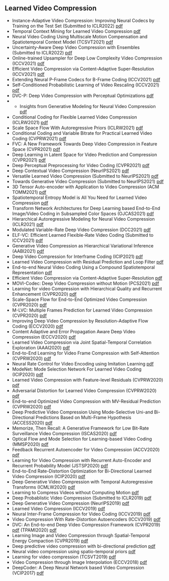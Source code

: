 ## Learned Video Compression

- Instance-Adaptive Video Compression: Improving Neural Codecs by Training on the Test Set (Submitted to ICLR2022) [pdf](https://openreview.net/pdf?id=TvMrYbWpa7)
- Temporal Context Mining for Learned Video Compression [pdf](https://arxiv.org/abs/2111.13850)
- Neural Video Coding Using Multiscale Motion Compensation and Spatiotemporal Context Model (TCSVT2021) [pdf](https://ieeexplore.ieee.org/abstract/document/9247134)
- Uncertainty-Aware Deep Video Compression with Ensembles (Submitted to ICLR2022) [pdf](https://openreview.net/pdf?id=vkZtFD0zga8)
- Online-trained Upsampler for Deep Low Complexity Video Compression (ICCV2021) [pdf](https://openaccess.thecvf.com/content/ICCV2021/papers/Klopp_Online-Trained_Upsampler_for_Deep_Low_Complexity_Video_Compression_ICCV_2021_paper.pdf)
- Efficient Video Compression via Content-Adaptive Super-Resolution (ICCV2021) [pdf](https://openaccess.thecvf.com/content/ICCV2021/papers/Khani_Efficient_Video_Compression_via_Content-Adaptive_Super-Resolution_ICCV_2021_paper.pdf)
- Extending Neural P-Frame Codecs for B-Frame Coding (ICCV2021) [pdf](https://openaccess.thecvf.com/content/ICCV2021/papers/Pourreza_Extending_Neural_P-Frame_Codecs_for_B-Frame_Coding_ICCV_2021_paper.pdf)
- Self-Conditioned Probabilistic Learning of Video Rescaling (ICCV2021) [pdf](https://openaccess.thecvf.com/content/ICCV2021/papers/Tian_Self-Conditioned_Probabilistic_Learning_of_Video_Rescaling_ICCV_2021_paper.pdf)
- DVC-P: Deep Video Compression with Perceptual Optimizations [pdf](https://arxiv.org/abs/2109.10849)
- - Insights from Generative Modeling for Neural Video Compression [pdf](https://arxiv.org/pdf/2107.13136.pdf)
- Conditional Coding for Flexible Learned Video Compression (ICLRW2021) [pdf](https://openreview.net/pdf?id=uyMvuXoV1lZ)
- Scale Space Flow With Autoregressive Priors (ICLRW2021) [pdf](https://openreview.net/pdf?id=JhxlEWaFmK)
- Conditional Coding and Variable Bitrate for Practical Learned Video Coding (CVPRW2021) [pdf](https://arxiv.org/abs/2104.09103)
- FVC: A New Framework Towards Deep Video Compression in Feature Space (CVPR2021) [pdf](https://openaccess.thecvf.com/content/CVPR2021/papers/Hu_FVC_A_New_Framework_Towards_Deep_Video_Compression_in_Feature_CVPR_2021_paper.pdf)
- Deep Learning in Latent Space for Video Prediction and Compression (CVPR2021) [pdf](https://openaccess.thecvf.com/content/CVPR2021/papers/Liu_Deep_Learning_in_Latent_Space_for_Video_Prediction_and_Compression_CVPR_2021_paper.pdf)
- Deep Perceptual Preprocessing for Video Coding (CVPR2021) [pdf](https://openaccess.thecvf.com/content/CVPR2021/papers/Chadha_Deep_Perceptual_Preprocessing_for_Video_Coding_CVPR_2021_paper.pdf)
- Deep Contextual Video Compression (NeurIPS2021) [pdf](https://openreview.net/pdf?id=evqzNxmXsl3)
- Versatile Learned Video Compression (Submitted to NeurIPS2021) [pdf](https://openreview.net/pdf?id=pLk9yRbRRtF)
- Towards Generative Video Compression (Submitted to NeurIPS2021) [pdf](https://arxiv.org/abs/2107.12038)
- 3D Tensor Auto-encoder with Application to Video Compression (ACM TOMM2021) [pdf](https://doi.org/10.1145/3431768)
- Spatiotemporal Entropy Model is All You Need for Learned Video Compression [pdf](https://arxiv.org/abs/2104.06083)
- Transform Network Architectures for Deep Learning based End-to-End Image/Video Coding in Subsampled Color Spaces (OJCAS2021) [pdf](https://arxiv.org/abs/2103.01760)
- Hierarchical Autoregressive Modeling for Neural Video Compression (ICLR2021) [pdf](https://openreview.net/pdf?id=TK_6nNb_C7q)
- Modulated Variable-Rate Deep Video Compression (DCC2021) [pdf](https://ieeexplore.ieee.org/stamp/stamp.jsp?tp=&arnumber=9418700)
- ELF-VC: Efficient Learned Flexible-Rate Video Coding (Submitted to ICCV2021) [pdf](https://arxiv.org/pdf/2104.14335.pdf)
- Generative Video Compression as Hierarchical Variational Inference (AABI2021) [pdf](https://openreview.net/pdf?id=gFr4HCfLE58)
- Deep Video Compression for Interframe Coding (ICIP2021) [pdf](https://ieeexplore.ieee.org/abstract/document/9506275)
- Learned Video Compression with Residual Prediction and Loop Filter [pdf](https://arxiv.org/abs/2108.08551)
- End-to-end Neural Video Coding Using a Compound Spatiotemporal Representation [pdf](https://arxiv.org/abs/2108.04103)
- Efficient Video Compression via Content-Adaptive Super-Resolution [pdf](https://arxiv.org/abs/2104.02322)
- MOVI-Codec: Deep Video Compression without Motion (PCS2021) [pdf](https://ieeexplore.ieee.org/abstract/document/9477463/)
- Learning for video Compression with Hierarchical Quality and Recurrent Enhancement (CVPR2020) [pdf](https://openaccess.thecvf.com/content_CVPR_2020/papers/Yang_Learning_for_Video_Compression_With_Hierarchical_Quality_and_Recurrent_Enhancement_CVPR_2020_paper.pdf)
- Scale-Space Flow for End-to-End Optimized Video Compression (CVPR2020) [pdf](https://openaccess.thecvf.com/content_CVPR_2020/papers/Agustsson_Scale-Space_Flow_for_End-to-End_Optimized_Video_Compression_CVPR_2020_paper.pdf)
- M-LVC: Multiple Frames Prediction for Learned Video Compression (CVPR2020) [pdf](https://openaccess.thecvf.com/content_CVPR_2020/papers/Lin_M-LVC_Multiple_Frames_Prediction_for_Learned_Video_Compression_CVPR_2020_paper.pdf)
- Improving Deep Video Compression by Resolution-Adaptive Flow Coding (ECCV2020) [pdf](https://link.springer.com/content/pdf/10.1007%2F978-3-030-58536-5_12.pdf)
- Content Adaptive and Error Propagation Aware Deep Video Compression (ECCV2020) [pdf](https://link.springer.com/content/pdf/10.1007%2F978-3-030-58536-5_27.pdf)
- Learned Video Compression via Joint Spatial-Temporal Correlation Exploration (AAAI2020) [pdf](https://ojs.aaai.org/index.php/AAAI/article/view/6825/6679)
- End-to-End Learning for Video Frame Compression with Self-Attention (CVPRW2020) [pdf](https://openaccess.thecvf.com/content_CVPRW_2020/papers/w7/Zou_End-to-End_Learning_for_Video_Frame_Compression_With_Self-Attention_CVPRW_2020_paper.pdf)
- Neural Rate Control for Video Encoding using Imitation Learning [pdf](https://arxiv.org/abs/2012.05339)
- ModeNet: Mode Selection Network For Learned Video Coding (ICIP2020) [pdf](https://ieeexplore.ieee.org/abstract/document/9231841/)
- Learned Video Compression with Feature-level Residuals (CVPRW2020) [pdf](http://openaccess.thecvf.com/content_CVPRW_2020/html/w7/Feng_Learned_Video_Compression_With_Feature-Level_Residuals_CVPRW_2020_paper.html)
- Adversarial Distortion for Learned Video Compression (CVPRW2020) [pdf](http://openaccess.thecvf.com/content_CVPRW_2020/html/w7/Veerabadran_Adversarial_Distortion_for_Learned_Video_Compression_CVPRW_2020_paper.html)
- End-to-end Optimized Video Compression with MV-Residual Prediction (CVPRW2020) [pdf](http://openaccess.thecvf.com/content_CVPRW_2020/html/w7/Wu_End-to-End_Optimized_Video_Compression_With_MV-Residual_Prediction_CVPRW_2020_paper.html)
- Deep Predictive Video Compression Using Mode-Selective Uni-and Bi-Directional Predictions Based on Multi-Frame Hypothesis (ACCESS2020) [pdf](https://ieeexplore.ieee.org/abstract/document/9300040/)
- Memorize, Then Recall: A Generative Framework for Low Bit-Rate Surveillance Video Compression (ISCAS2020) [pdf](https://ieeexplore.ieee.org/abstract/document/9180753/)
- Optical Flow and Mode Selection for Learning-based Video Coding (MMSP2020) [pdf](https://ieeexplore.ieee.org/stamp/stamp.jsp?tp=&arnumber=9287049)
- Feedback Recurrent Autoencoder for Video Compression (ACCV2020) [pdf](https://openaccess.thecvf.com/content/ACCV2020/papers/Golinski_Feedback_Recurrent_Autoencoder_for_Video_Compression_ACCV_2020_paper.pdf)
- Learning for Video Compression with Recurrent Auto-Encoder and Recurrent Probability Model (JSTSP2020) [pdf](https://arxiv.org/pdf/2006.13560.pdf)
- End-to-End Rate-Distortion Optimization for Bi-Directional Learned Video Compression (ICIP2020) [pdf](https://arxiv.org/pdf/2010.10258.pdf)
- Deep Generative Video Compression with Temporal Autoregressive Transforms (ICMLW2020) [pdf](https://joelouismarino.github.io/files/papers/2020/seq_flows_compression/seq_flows_compression.pdf)
- Learning to Compress Videos without Computing Motion [pdf](https://arxiv.org/pdf/2009.14110.pdf)
- Deep Probablistic Video Compression (Submitted to ICLR2019) [pdf](https://openreview.net/pdf?id=r1l-e3Cqtm)
- Deep Generative Video Compression (NeurIPS2019) [pdf](https://proceedings.neurips.cc/paper/2019/hash/f1ea154c843f7cf3677db7ce922a2d17-Abstract.html)
- Learned Video Compression (ICCV2019) [pdf](https://openaccess.thecvf.com/content_ICCV_2019/papers/Rippel_Learned_Video_Compression_ICCV_2019_paper.pdf)
- Neural Inter-Frame Compression for Video Coding (ICCV2019) [pdf](https://openaccess.thecvf.com/content_ICCV_2019/papers/Djelouah_Neural_Inter-Frame_Compression_for_Video_Coding_ICCV_2019_paper.pdf)
- Video Compression With Rate-Distortion Autoencoders (ICCV2019) [pdf](https://openaccess.thecvf.com/content_ICCV_2019/papers/Habibian_Video_Compression_With_Rate-Distortion_Autoencoders_ICCV_2019_paper.pdf)
- DVC: An End-to-end Deep Video Compression Framework (CVPR2019) [pdf](https://openaccess.thecvf.com/content_CVPR_2019/papers/Lu_DVC_An_End-To-End_Deep_Video_Compression_Framework_CVPR_2019_paper.pdf) (TPAMI2020) [pdf](https://www.researchgate.net/profile/Guo-Lu-3/publication/340799869_An_End-to-End_Learning_Framework_for_Video_Compression/links/5fcf3b70a6fdcc697bebbc88/An-End-to-End-Learning-Framework-for-Video-Compression.pdf)
- Learning Image and Video Compression through Spatial-Temporal Energy Compaction (CVPR2019) [pdf](https://openaccess.thecvf.com/content_CVPR_2019/papers/Cheng_Learning_Image_and_Video_Compression_Through_Spatial-Temporal_Energy_Compaction_CVPR_2019_paper.pdf)
- Deep predictive video compression with bi-directional prediction [pdf](https://arxiv.org/abs/1904.02909)
- Neural video compression using spatio-temporal priors [pdf](https://arxiv.org/abs/1902.07383)
- Learning for video compression (TCSVT2019) [pdf](https://arxiv.org/pdf/1804.09869.pdf)
- Video Compression through Image Interpolation (ECCV2018) [pdf](https://openaccess.thecvf.com/content_ECCV_2018/papers/Chao-Yuan_Wu_Video_Compression_through_ECCV_2018_paper.pdf)
- DeepCoder: A Deep Neural Network based Video Compression (VCIP2017) [pdf](https://www.researchgate.net/profile/Zhan-Ma-6/publication/323501194_DeepCoder_A_deep_neural_network_based_video_compression/links/5b7f3cdc299bf1d5a723bea7/DeepCoder-A-deep-neural-network-based-video-compression.pdf)
